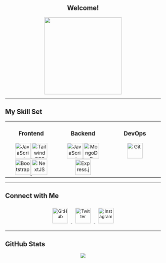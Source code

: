 <div align="center">
  <h2>Welcome!</h2>
  <img src="https://user-images.githubusercontent.com/74038190/226127927-3feb953e-cc01-482e-b732-311b2907991f.gif" height="250" width="250" />
</div>

---

## My Skill Set  
<div align="center">
<table>
<tr>
  <td valign="top" width="33%" align="center">
    <h3>Frontend</h3>
    <div>  
      <a href="https://www.javascript.com/" target="_blank">
        <img src="https://user-images.githubusercontent.com/74038190/212257454-16e3712e-945a-4ca2-b238-408ad0bf87e6.gif" alt="JavaScript" height="50" />
      </a>  
      <a href="https://www.tailwindcss.com/" target="_blank">
        <img src="https://profilinator.rishav.dev/skills-assets/tailwindcss.svg" alt="Tailwind CSS" height="50" />
      </a>  
      <a href="https://getbootstrap.com/docs/3.4/javascript/" target="_blank">
        <img src="https://user-images.githubusercontent.com/74038190/212280805-9bcb336b-8c55-46a8-abf8-ff286ab55472.gif" alt="Bootstrap" height="50" />
      </a>  
      <a href="https://nextjs.org/" target="_blank">
        <img src="https://profilinator.rishav.dev/skills-assets/nextjs.png" alt="NextJS" height="50" />
      </a>  
    </div>
  </td>
  
  <td valign="top" width="33%" align="center">
    <h3>Backend</h3>
    <div>  
      <a href="https://www.javascript.com/" target="_blank">
        <img src="https://user-images.githubusercontent.com/74038190/212257454-16e3712e-945a-4ca2-b238-408ad0bf87e6.gif" alt="JavaScript" height="50" />
      </a>  
      <a href="https://www.mongodb.com/" target="_blank">
        <img src="https://github-production-user-asset-6210df.s3.amazonaws.com/74038190/238200620-398b19b1-9aae-4c1f-8bc0-d172a2c08d68.gif" alt="MongoDB" height="50" />
      </a>  
      <a href="https://expressjs.com/" target="_blank">
        <img src="https://github-production-user-asset-6210df.s3.amazonaws.com/74038190/238200441-1a797f46-efe4-41e6-9e75-5303e1bbcbfa.gif" alt="Express.js" height="50" />
      </a>  
    </div>
  </td>
  
  <td valign="top" width="33%" align="center">
    <h3>DevOps</h3>
    <div>  
      <a href="https://github.com/" target="_blank">
        <img src="https://user-images.githubusercontent.com/74038190/212281775-b468df30-4edc-4bf8-a4ee-f52e1aaddc86.gif" alt="Git" height="50" />
      </a>  
    </div>
  </td>
</tr>
</table>
</div>

---

## Connect with Me  
<div align="center">
  <a href="https://github.com/Randyyy21" target="_blank">
    <img src="https://user-images.githubusercontent.com/74038190/212257468-1e9a91f1-b626-4baa-b15d-5c385dfa7ed2.gif" alt="GitHub" height="50" style="margin: 10px;" />
  </a>
  <a href="https://twitter.com/exty65" target="_blank">
    <img src="https://github.com/Anmol-Baranwal/Cool-GIFs-For-GitHub/assets/74038190/cc4fe88c-7f7a-41d8-b449-34b7a178c1c6" alt="Twitter" height="50" style="margin: 10px;" />
  </a>
  <a href="https://instagram.com/randy85__" target="_blank">
    <img src="https://user-images.githubusercontent.com/74038190/235294013-a33e5c43-a01c-43f6-b44d-a406d8b4ab75.gif" alt="Instagram" height="50" style="margin: 10px;" />
  </a>  
</div>  

---

## GitHub Stats  
<div align="center"><img src="https://github-readme-stats.vercel.app/api?username=Randyyy21&show_icons=true&count_private=true&hide_border=true" align="center" /></div> 
